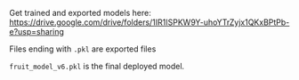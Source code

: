 Get trained and exported models here: https://drive.google.com/drive/folders/1IR1ISPKW9Y-uhoYTrZyjx1QKxBPtPb-e?usp=sharing <br/>

Files ending with `.pkl` are exported files <br>

`fruit_model_v6.pkl` is the final deployed model.
